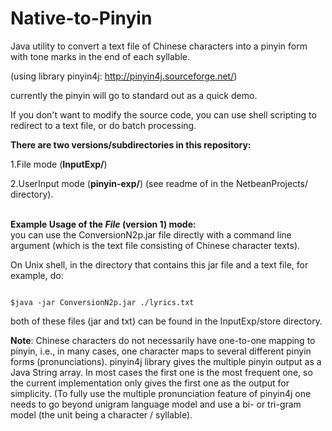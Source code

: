 # Native-to-Pinyin

Java utility to convert a text file of Chinese characters into a pinyin form with tone marks in the end of each syllable. 

(using library pinyin4j:   http://pinyin4j.sourceforge.net/)

currently the pinyin will go to standard out as a quick demo.

If you don't want to modify the source code, you can use shell scripting to redirect to a text file, or do batch processing.

<b>There are two versions/subdirectories in this repository: </b>

1.File mode (<b>InputExp/</b>) 

2.UserInput mode (<b>pinyin-exp/</b>) (see readme of in the NetbeanProjects/ directory).

<br>
<b>Example Usage of the <i>File</i> (version 1) mode: </b>
<br>
you can use the ConversionN2p.jar file directly with a command line argument (which is the text file consisting of Chinese character texts).

On Unix shell, in the directory that contains this jar file and a text file, for example, do:
```

$java -jar ConversionN2p.jar ./lyrics.txt
```
both of these files (jar and txt) can be found in the InputExp/store directory.

<b>Note</b>: Chinese characters  do not necessarily have one-to-one mapping to pinyin, i.e., in many cases, one character maps to several different pinyin forms (pronunciations). pinyin4j library gives the multiple pinyin output as a Java String array. In most cases the first one is the most frequent one, so the current implementation only gives the first one as the output for simplicity. (To fully use the multiple pronunciation feature of pinyin4j one needs to go beyond unigram language model and use a bi- or tri-gram model (the unit being a character / syllable). 
